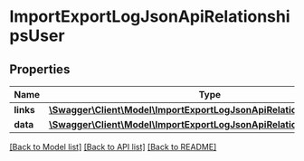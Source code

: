 # ImportExportLogJsonApiRelationshipsUser

## Properties
Name | Type | Description | Notes
------------ | ------------- | ------------- | -------------
**links** | [**\Swagger\Client\Model\ImportExportLogJsonApiRelationshipsUserLinks**](ImportExportLogJsonApiRelationshipsUserLinks.md) |  | [optional] 
**data** | [**\Swagger\Client\Model\ImportExportLogJsonApiRelationshipsUserData**](ImportExportLogJsonApiRelationshipsUserData.md) |  | [optional] 

[[Back to Model list]](../../README.md#documentation-for-models) [[Back to API list]](../../README.md#documentation-for-api-endpoints) [[Back to README]](../../README.md)

